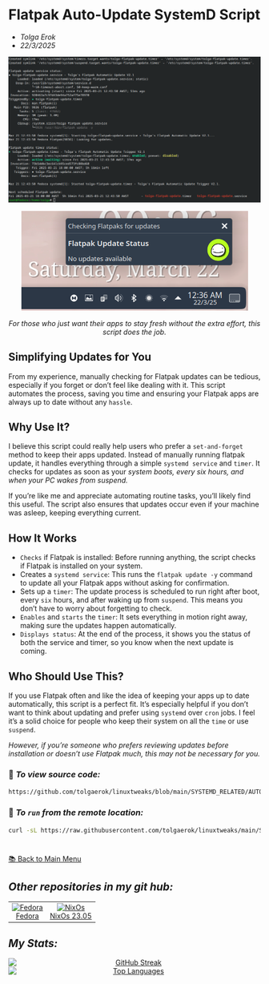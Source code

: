 

# **Flatpak Auto-Update SystemD Script**  

- *Tolga Erok*
- *22/3/2025*





<p align="center">
  <img src="images/flatpak-autoupdate/flatpak-auto-update.png" alt="alt text">
</p>

<p align="center">
  <img src="images/flatpak-autoupdate/notification-working.png" alt="alt text">
</p>

<p align="center">
  <i>For those who just want their apps to stay fresh without the extra effort, this script does the job.</i>
</p>

## Simplifying Updates for You

From my experience, manually checking for Flatpak updates can be tedious, especially if you forget or don’t feel like dealing with it. This script automates the process, saving you time and ensuring your Flatpak apps are always up to date without any `hassle`.

## Why Use It?

I believe this script could really help users who prefer a `set-and-forget` method to keep their apps updated. Instead of manually running flatpak update, it handles everything through a simple `systemd service` and `timer`. It checks for updates as soon as your *system boots, every six hours, and when your PC wakes from suspend.*

If you’re like me and appreciate automating routine tasks, you’ll likely find this useful. The script also ensures that updates occur even if your machine was asleep, keeping everything current.

## How It Works

-    `Checks` if Flatpak is installed: Before running anything, the script checks if Flatpak is installed on your system.
-    Creates a `systemd service`: This runs the `flatpak update -y` command to update all your Flatpak apps without asking for confirmation.
-    Sets up a `timer`: The update process is scheduled to run right after boot, every `six` hours, and after waking up from `suspend`. This means you don’t have to worry about forgetting to check.
-    `Enables` and `starts` the `timer`: It sets everything in motion right away, making sure the updates happen automatically.
-    `Displays status`: At the end of the process, it shows you the status of both the service and timer, so you know when the next update is coming.

## Who Should Use This?

If you use Flatpak often and like the idea of keeping your apps up to date automatically, this script is a perfect fit. It’s especially helpful if you don’t want to think about updating and prefer using `systemd` over `cron` jobs. I feel it’s a solid choice for people who keep their system on all the `time` or use `suspend`.

*However, if you’re someone who prefers reviewing updates before installation or doesn’t use Flatpak much, this may not be necessary for you.*




### 🔗 *To view source code:*

```bash
https://github.com/tolgaerok/linuxtweaks/blob/main/SYSTEMD_RELATED/AUTO_FLATPAK_UPDATER/tolga-flatpak-updater.sh
```

### 🔗 *To `run` from the remote location:*

```bash
curl -sL https://raw.githubusercontent.com/tolgaerok/linuxtweaks/main/SYSTEMD_RELATED/AUTO_FLATPAK_UPDATER/tolga-flatpak-updater.sh | sudo bash
```

#
[📚 Back to Main Menu](https://github.com/tolgaerok/linuxtweaks/blob/main/README.md)

## *Other repositories in my git hub:*

<div align="center">
  <table style="border-collapse: collapse; width: 100%; border: none;">
    <tr>
     <td align="center" style="border: none;">
        <a href="https://github.com/tolgaerok/fedora-tolga">
          <img src="https://flathub.org/img/distro/fedora.svg" alt="Fedora" style="width: 100%;">
          <br>Fedora
        </a>
      </td>
      <td align="center" style="border: none;">
        <a href="https://github.com/tolgaerok/NixOS-tolga">
          <img src="https://flathub.org/img/distro/nixos.svg" alt="NixOs" style="width: 100%;">
          <br>NixOs 23.05
        </a>
      </td>
    </tr>
  </table>
</div>

## *My Stats:*

<div align="center">

<div style="text-align: center;">
  <a href="https://git.io/streak-stats" target="_blank">
    <img src="http://github-readme-streak-stats.herokuapp.com?user=tolgaerok&theme=dark&background=000000" alt="GitHub Streak" style="display: block; margin: 0 auto;">
  </a>
  <div style="text-align: center;">
    <a href="https://github.com/anuraghazra/github-readme-stats" target="_blank">
      <img src="https://github-readme-stats.vercel.app/api/top-langs/?username=tolgaerok&layout=compact&theme=vision-friendly-dark" alt="Top Languages" style="display: block; margin: 0 auto;">
    </a>
  </div>
</div>
</div>
